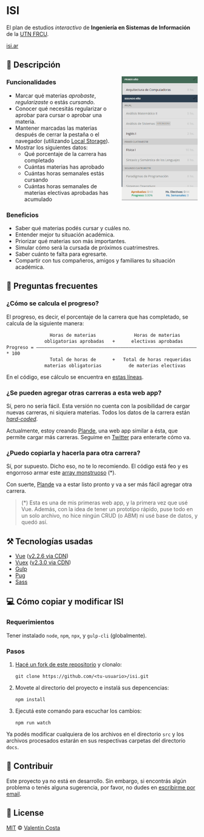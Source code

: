 # ISI

El plan de estudios _interactivo_ de **Ingeniería en Sistemas de Información** de la [UTN FRCU](https://www.frcu.utn.edu.ar/).

[isi.ar](https://isi.ar)

## 📜 Descripción

<img align="right" width="200" src="demo.gif" style="margin-left: 20px; margin-bottom: 20px;">

### Funcionalidades

- Marcar qué materias _aprobaste_, _regularizaste_ o estás _cursando_.
- Conocer qué necesitás regularizar o aprobar para cursar o aprobar una materia.
- Mantener marcadas las materias después de cerrar la pestaña o el navegador (utilizando [Local Storage](https://developer.mozilla.org/en-US/docs/Web/API/Window/localStorage)).
- Mostrar los siguientes datos:
  - Qué porcentaje de la carrera has completado
  - Cuántas materias has aprobado
  - Cuántas horas semanales estás cursando
  - Cuántas horas semanales de materias electivas aprobadas has acumulado

### Beneficios

- Saber qué materias podés cursar y cuáles no.
- Entender mejor tu situación académica.
- Priorizar qué materias son más importantes.
- Simular cómo será la cursada de próximos cuatrimestres.
- Saber cuánto te falta para egresarte.
- Compartir con tus compañeros, amigos y familiares tu situación académica.

## 🤔 Preguntas frecuentes

### ¿Cómo se calcula el progreso?

El progreso, es decir, el porcentaje de la carrera que has completado, se calcula de la siguiente manera:

```
                Horas de materias              Horas de materias
              obligatorias aprobadas   +      electivas aprobadas
Progreso = ——————————————————————————————————————————————————————————— * 100
                Total de horas de      +   Total de horas requeridas
              materias obligatorias          de materias electivas
```

En el código, ese cálculo se encuentra en [estas líneas](https://github.com/valentincostam/isi/blob/master/src/js/main.js#L295-L301).

### ¿Se pueden agregar otras carreras a esta web app?

Sí, pero no sería fácil. Esta versión no cuenta con la posibilidad de cargar nuevas carreras, ni siquiera materias. Todos los datos de la carrera están [_hard-coded_](https://es.wikipedia.org/wiki/Hard_code).

Actualmente, estoy creando [Plande](https//plande.app), una web app similar a ésta, que permite cargar más carreras. Seguime en [Twitter](https://twitter.com/valentincostam) para enterarte cómo va.

### ¿Puedo copiarla y hacerla para otra carrera?

Sí, por supuesto. Dicho eso, no te lo recomiendo. El código está feo y es engorroso armar este [array monstruoso](https://github.com/valentincostam/isi/blob/master/src/js/main.js#L1-L75) (\*).

Con suerte, [Plande](https//plande.app) va a estar listo pronto y va a ser más fácil agregar otra carrera.

> (\*) Esta es una de mis primeras web app, y la primera vez que usé Vue. Además, con la idea de tener un prototipo rápido, puse todo en un solo archivo, no hice ningún CRUD (o ABM) ni usé base de datos, y quedó así.

## ⚒️ Tecnologías usadas

- [Vue](https://vuejs.org/) ([v2.2.6 via CDN](https://github.com/valentincostam/isi/blob/master/src/pug/index.pug#L252))
- [Vuex](https://vuex.vuejs.org/) ([v2.3.0 via CDN](https://github.com/valentincostam/isi/blob/master/src/pug/index.pug#L253))
- [Gulp](https://gulpjs.com/)
- [Pug](https://pugjs.org/)
- [Sass](https://sass-lang.com/)

## 💻 Cómo copiar y modificar ISI

### Requerimientos

Tener instalado `node`, `npm`, `npx`, y `gulp-cli` (globalmente).

### Pasos

1. [Hacé un fork de este repositorio](https://docs.github.com/en/get-started/quickstart/fork-a-repo) y clonalo:

   ```
   git clone https://github.com/<tu-usuario>/isi.git
   ```

2. Movete al directorio del proyecto e instalá sus depencencias:

   ```
   npm install
   ```

3. Ejecutá este comando para escuchar los cambios:

   ```
   npm run watch
   ```

Ya podés modificar cualquiera de los archivos en el directorio `src` y los archivos procesados estarán en sus respectivas carpetas del directorio `docs`.

## 🤝 Contribuir

Este proyecto ya no está en desarrollo. Sin embargo, si encontrás algún problema o tenés alguna sugerencia, por favor, no dudes en [escribirme por email](mailto:valentincostam@gmail.com).

## 📝 License

[MIT](https://github.com/valentincostam/isi/blob/main/LICENSE) © [Valentín Costa](https://valentincosta.com)
